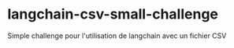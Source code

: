 # langchain-csv-small-challenge
Simple challenge pour l'utilisation de langchain avec un fichier CSV
